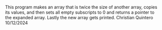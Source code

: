 This program makes an array that is twice the size of another array, copies
its values, and then sets all empty subscripts to 0 and returns a pointer to 
the expanded array. Lastly the new array gets printed. Christian Quintero 10/12/2024
